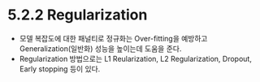 # 5.2.2 Regularization
- 모델 복잡도에 대한 패널티로 정규화는 Over-fitting을 예방하고 Generalization(일반화) 성능을 높이는데 도움을 준다.
- Regularization 방법으로는 L1 Reularization, L2 Regularization, Dropout, Early stopping 등이 있다.